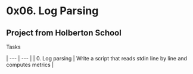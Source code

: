 # 0x06. Log Parsing

## Project from Holberton School

Tasks

| --- | --- |
| 0. Log parsing | Write a script that reads stdin line by line and computes metrics |
